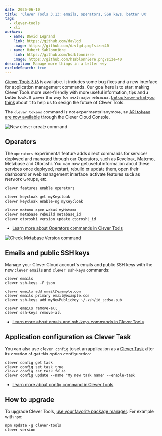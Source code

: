 ```yaml
---
date: 2025-06-10
title: 'Clever Tools 3.13: emails, operators, SSH keys, better UX'
tags:
  - clever-tools
  - cli
authors:
  - name: David Legrand
    link: https://github.com/davlgd
    image: https://github.com/davlgd.png?size=40
  - name: Hubert Sablonnière
    link: https://github.com/hsablonniere
    image: https://github.com/hsablonniere.png?size=40
description: Manage more things in a better way
excludeSearch: true
---
```


[Clever Tools 3.13](https://github.com/CleverCloud/clever-tools/releases/tag/3.13.0) is available. It includes some bug fixes and a new interface for application management commands. Our goal here is to start making Clever Tools more user-friendly with more useful information, tips and a better look. It paves the way for next major releases. [Let us know what you think](https://github.com/CleverCloud/clever-tools/issues) about it to help us to design the future of Clever Tools.

The `clever tokens` command is not experimental anymore, as [API tokens are now available](/changelog/2025/06-05-api-tokens-console-tips/) through the Clever Cloud Console.

![New clever create command](/images/clever-tools-new-create.webp)

## Operators

The `operators` experimental feature adds direct commands for services deployed and managed through our Operators, such as Keycloak, Matomo, Metabase and Otoroshi. You can now get useful information about these services once deployed, restart, rebuild or update them, open their dashboard or web management interface, activate features such as Network Groups, etc.

```bash
clever features enable operators

clever keycloak get myKeycloak
clever keycloak enable-ng myKeycloak

clever matomo open webui myMatomo
clever metabase rebuild metabase_id
clever otoroshi version update otoroshi_id
```

- [Learn more about Operators commands in Clever Tools](/doc/cli/operators/)

![Check Metabase Version command](/images/clever-tools-metabase-version-check.webp)

## Emails and public SSH keys

Manage your Clever Cloud account's emails and public SSH keys with the new `clever emails` and `clever ssh-keys` commands:

```
clever emails
clever ssh-keys -F json

clever emails add email@example.com
clever emails primary email@example.com
clever ssh-keys add myNewPublicKey ~/.ssh/id_ecdsa.pub

clever emails remove-all
clever ssh-keys remove-all
```

- [Learn more about emails and ssh-keys commands in Clever Tools](/doc/cli/#emails)

## Application configuration as Clever Task

You can also use `clever config` to set an application as a [Clever Task](/doc/develop/tasks/) after its creation of get this option configuration:

```
clever config get task
clever config set task true
clever config set task false
clever config update --name "My new task name" --enable-task
```

- [Learn more about config command in Clever Tools](/doc/cli/applications/configuration/)

## How to upgrade

To upgrade Clever Tools, [use your favorite package manager](/doc/cli/install/). For example with `npm`:

```
npm update -g clever-tools
clever version
```
